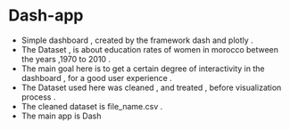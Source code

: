 # Dash-app
- Simple dashboard , created by  the framework dash and plotly .
- The Dataset , is about education rates of women in morocco between the years ,1970 to 2010 .
- The main goal here is to get a certain degree of interactivity in the dashboard , for a good user experience .
- The Dataset used here  was cleaned , and treated , before visualization process .
- The cleaned dataset is file_name.csv .
- The main app is Dash
